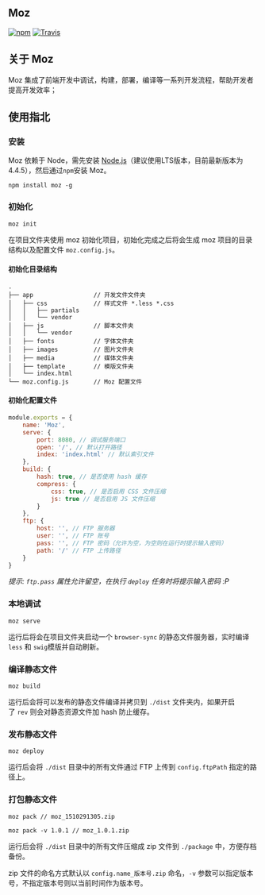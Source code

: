 ## Moz

[![npm](https://img.shields.io/npm/dt/moz.svg?maxAge=2592000)](https://www.npmjs.com/package/moz)
[![Travis](https://img.shields.io/travis/loo2k/Moz.svg?maxAge=2592000)](https://travis-ci.org/loo2k/Moz)

## 关于 Moz

Moz 集成了前端开发中调试，构建，部署，编译等一系列开发流程，帮助开发者提高开发效率；

## 使用指北

### 安装

Moz 依赖于 Node，需先安装 [Node.js](https://nodejs.org/en/)（建议使用LTS版本，目前最新版本为4.4.5），然后通过`npm`安装  Moz。

```shell
npm install moz -g
```

### 初始化

```shell
moz init
```

在项目文件夹使用 moz 初始化项目，初始化完成之后将会生成 moz 项目的目录结构以及配置文件 `moz.config.js`。

#### 初始化目录结构
```shell
.
├── app                 // 开发文件文件夹
│   ├── css             // 样式文件 *.less *.css
│   │   ├── partials
│   │   └── vendor
│   ├── js              // 脚本文件夹
│   │   └── vendor
│   ├── fonts           // 字体文件夹
│   ├── images          // 图片文件夹
│   ├── media           // 媒体文件夹
│   ├── template        // 模版文件夹
│   └── index.html
└── moz.config.js       // Moz 配置文件
```

#### 初始化配置文件
```js
module.exports = {
    name: 'Moz',
    serve: {
        port: 8080, // 调试服务端口
        open: '/', // 默认打开路径
        index: 'index.html' // 默认索引文件
    },
    build: {
        hash: true, // 是否使用 hash 缓存
        compress: {
            css: true, // 是否启用 CSS 文件压缩
            js: true // 是否启用 JS 文件压缩
        }
    },
    ftp: {
        host: '', // FTP 服务器
        user: '', // FTP 账号
        pass: '', // FTP 密码（允许为空，为空则在运行时提示输入密码）
        path: '/' // FTP 上传路径
    }
}
```

*提示: `ftp.pass` 属性允许留空，在执行 `deploy` 任务时将提示输入密码 :P*

### 本地调试

```shell
moz serve
```

运行后将会在项目文件夹启动一个 `browser-sync` 的静态文件服务器，实时编译 `less` 和 `swig`模版并自动刷新。

### 编译静态文件

```shell
moz build
```

运行后会将可以发布的静态文件编译并拷贝到 `./dist` 文件夹内，如果开启了 `rev` 则会对静态资源文件加 hash 防止缓存。

### 发布静态文件

```shell
moz deploy
```

运行后会将 `./dist` 目录中的所有文件通过 FTP 上传到 `config.ftpPath` 指定的路径上。

### 打包静态文件

```shell
moz pack // moz_1510291305.zip

moz pack -v 1.0.1 // moz_1.0.1.zip
```

运行后会将 `./dist` 目录中的所有文件压缩成 zip 文件到 `./package` 中，方便存档备份。

zip 文件的命名方式默认以 `config.name_版本号.zip` 命名，`-v` 参数可以指定版本号，不指定版本号则以当前时间作为版本号。
